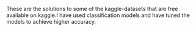 These are the solutions to some of the kaggle-datasets that are free available on kaggle.I have used classification models and have tuned the models to achieve higher accuracy.
